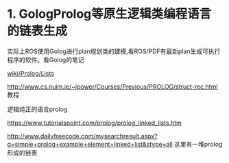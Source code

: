 # 1. GologProlog等原生逻辑类编程语言的链表生成

实际上ROS使用Golog进行plan规划类的建模,看ROS/PDF有最新plan生成可执行程序的软件。看Golog的笔记


[wiki/Prolog/Lists](https://en.wikibooks.org/wiki/Prolog/Lists)

http://www.cs.nuim.ie/~jpower/Courses/Previous/PROLOG/struct-rec.html 教程


逻辑纯正的语言prolog

https://www.tutorialspoint.com/prolog/prolog_linked_lists.htm




http://www.dailyfreecode.com/mysearchresult.aspx?q=simple+prolog+example+element+linked+list&stype=all  这里有一堆prolog形成的链表


































